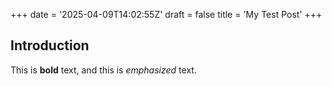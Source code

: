 +++
date = '2025-04-09T14:02:55Z'
draft = false
title = 'My Test Post'
+++
## Introduction

This is **bold** text, and this is *emphasized* text.

